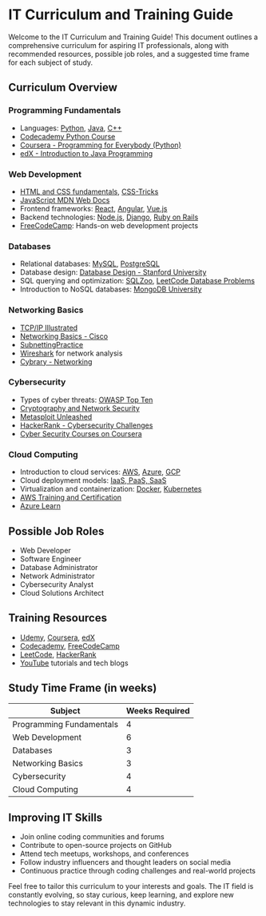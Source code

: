 # IT Curriculum and Training Guide

Welcome to the IT Curriculum and Training Guide! This document outlines a comprehensive curriculum for aspiring IT professionals, along with recommended resources, possible job roles, and a suggested time frame for each subject of study.

## Curriculum Overview

### Programming Fundamentals
- Languages: [Python](https://www.python.org/), [Java](https://www.java.com/), [C++](http://www.cplusplus.com/)
- [Codecademy Python Course](https://www.codecademy.com/learn/learn-python-3)
- [Coursera - Programming for Everybody (Python)](https://www.coursera.org/specializations/python)
- [edX - Introduction to Java Programming](https://www.edx.org/course/introduction-to-java-programming)

### Web Development
- [HTML and CSS fundamentals](https://www.w3schools.com/html/), [CSS-Tricks](https://css-tricks.com/)
- [JavaScript MDN Web Docs](https://developer.mozilla.org/en-US/docs/Web/JavaScript)
- Frontend frameworks: [React](https://reactjs.org/), [Angular](https://angular.io/), [Vue.js](https://vuejs.org/)
- Backend technologies: [Node.js](https://nodejs.org/), [Django](https://www.djangoproject.com/), [Ruby on Rails](https://rubyonrails.org/)
- [FreeCodeCamp](https://www.freecodecamp.org/): Hands-on web development projects

### Databases
- Relational databases: [MySQL](https://www.mysql.com/), [PostgreSQL](https://www.postgresql.org/)
- Database design: [Database Design - Stanford University](https://web.stanford.edu/class/cs145/)
- SQL querying and optimization: [SQLZoo](https://sqlzoo.net/), [LeetCode Database Problems](https://leetcode.com/problemset/database/)
- Introduction to NoSQL databases: [MongoDB University](https://university.mongodb.com/)

### Networking Basics
- [TCP/IP Illustrated](https://www.amazon.com/TCP-Illustrated-Vol-Addison-Wesley-Professional/dp/0321336313)
- [Networking Basics - Cisco](https://www.cisco.com/c/en/us/training-events/training-certifications/certifications/entry/ccent.html)
- [SubnettingPractice](http://www.subnettingpractice.com/)
- [Wireshark](https://www.wireshark.org/) for network analysis
- [Cybrary - Networking](https://www.cybrary.it/catalog/cybrary/courses/networking-fundamentals/)

### Cybersecurity
- Types of cyber threats: [OWASP Top Ten](https://owasp.org/www-project-top-ten/)
- [Cryptography and Network Security](https://www.amazon.com/Cryptography-Network-Security-Principles-Practice/dp/0134444280)
- [Metasploit Unleashed](https://www.metasploitunleashed.com/)
- [HackerRank - Cybersecurity Challenges](https://www.hackerrank.com/domains/tutorials/10-days-of-cybersecurity)
- [Cyber Security Courses on Coursera](https://www.coursera.org/browse/information-technology/cyber-security)

### Cloud Computing
- Introduction to cloud services: [AWS](https://aws.amazon.com/), [Azure](https://azure.microsoft.com/), [GCP](https://cloud.google.com/)
- Cloud deployment models: [IaaS, PaaS, SaaS](https://www.redhat.com/en/topics/cloud-computing/cloud-service-models)
- Virtualization and containerization: [Docker](https://www.docker.com/), [Kubernetes](https://kubernetes.io/)
- [AWS Training and Certification](https://aws.amazon.com/training/)
- [Azure Learn](https://docs.microsoft.com/en-us/learn/azure/)

## Possible Job Roles
- Web Developer
- Software Engineer
- Database Administrator
- Network Administrator
- Cybersecurity Analyst
- Cloud Solutions Architect

## Training Resources
- [Udemy](https://www.udemy.com/), [Coursera](https://www.coursera.org/), [edX](https://www.edx.org/)
- [Codecademy](https://www.codecademy.com/), [FreeCodeCamp](https://www.freecodecamp.org/)
- [LeetCode](https://leetcode.com/), [HackerRank](https://www.hackerrank.com/)
- [YouTube](https://www.youtube.com/) tutorials and tech blogs

## Study Time Frame (in weeks)

| Subject            | Weeks Required |
|---------------------|----------------|
| Programming Fundamentals | 4 |
| Web Development         | 6 |
| Databases               | 3 |
| Networking Basics      | 3 |
| Cybersecurity           | 4 |
| Cloud Computing         | 4 |

## Improving IT Skills
- Join online coding communities and forums
- Contribute to open-source projects on GitHub
- Attend tech meetups, workshops, and conferences
- Follow industry influencers and thought leaders on social media
- Continuous practice through coding challenges and real-world projects

Feel free to tailor this curriculum to your interests and goals. The IT field is constantly evolving, so stay curious, keep learning, and explore new technologies to stay relevant in this dynamic industry.
